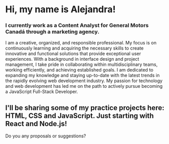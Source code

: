 # **Hi, my name is Alejandra!**

### I currently work as a Content Analyst for General Motors Canadá through a marketing agency.

I am a creative, organized, and responsible professional. My focus is on continuously learning and acquiring the necessary skills to create innovative and functional solutions that provide exceptional user experiences. With a background in interface design and project management, I take pride in collaborating within multidisciplinary teams, working efficiently, and achieving established goals. I am dedicated to expanding my knowledge and staying up-to-date with the latest trends in the rapidly evolving web development industry. My passion for technology and web development has led me on the path to actively pursue becoming a JavaScript Full-Stack Developer.

## I'll be sharing some of my practice projects here: HTML, CSS and JavaScript. Just starting with React and Node.js!

Do you any proposals or suggestions?
